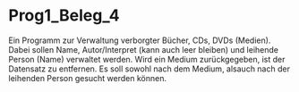 # Prog1_Beleg_4
Ein Programm zur Verwaltung verborgter Bücher, CDs, DVDs (Medien). Dabei sollen Name, Autor/Interpret (kann auch leer bleiben) und leihende Person (Name) verwaltet werden. Wird ein Medium zurückgegeben, ist der Datensatz zu entfernen. Es soll sowohl nach dem Medium, alsauch nach der leihenden Person gesucht werden können.
